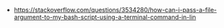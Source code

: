 - https://stackoverflow.com/questions/3534280/how-can-i-pass-a-file-argument-to-my-bash-script-using-a-terminal-command-in-lin
